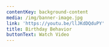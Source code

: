 ```yaml
---
contentKey: background-content
media: /img/banner-image.jpg
link: 'https://youtu.be/llJKdDQduPY'
title: Birthday Behavior
buttonText: Watch Video
---
```


